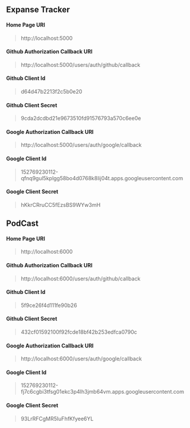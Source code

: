 <!------------------------------------------------->

## Expanse Tracker

#### Home Page URI

> http://localhost:5000

#### Github Authorization Callback URI

> http://localhost:5000/users/auth/github/callback

#### Github Client Id

> d64d47b2213f2c5b0e20

#### Github Client Secret

> 9cda2dcdbd21e9673510fd91576793a570c6ee0e

#### Google Authorization Callback URI

> http://localhost:5000/users/auth/google/callback

#### Google Client Id

> 152769230112-qfnq9gul5kplgg58bo4d0768k8lij04t.apps.googleusercontent.com

#### Google Client Secret

> hKkrCRruCC5fEzsBS9WYw3mH

<!------------------------------------------------->

## PodCast

#### Home Page URI

> http://localhost:6000

#### Github Authorization Callback URI

> http://localhost:6000/users/auth/github/callback

#### Github Client Id

> 5f9ce26f4d111fe90b26

#### Github Client Secret

> 432cf01592100f92fcde18bf42b253edfca0790c

#### Google Authorization Callback URI

> http://localhost:6000/users/auth/google/callback

#### Google Client Id

> 152769230112-fj7c6cgbi3tfsg01ekc3p4lh3jmb64vm.apps.googleusercontent.com

#### Google Client Secret

> 93LrRFCgMR5IuFhfKfyee6YL

